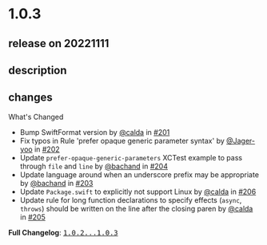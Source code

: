 # 1.0.3

## release on 20221111

## description

## changes

What's Changed

* Bump SwiftFormat version by <a class="user-mention notranslate" data-hovercard-type="user" data-hovercard-url="/users/calda/hovercard" data-octo-click="hovercard-link-click" data-octo-dimensions="link_type:self" href="https://github.com/calda">@calda</a> in <a class="issue-link js-issue-link" data-error-text="Failed to load title" data-id="1412281354" data-permission-text="Title is private" data-url="https://github.com/airbnb/swift/issues/201" data-hovercard-type="pull_request" data-hovercard-url="/airbnb/swift/pull/201/hovercard" href="https://github.com/airbnb/swift/pull/201">#201</a>
* Fix typos in Rule 'prefer opaque generic parameter syntax' by <a class="user-mention notranslate" data-hovercard-type="user" data-hovercard-url="/users/Jager-yoo/hovercard" data-octo-click="hovercard-link-click" data-octo-dimensions="link_type:self" href="https://github.com/Jager-yoo">@Jager-yoo</a> in <a class="issue-link js-issue-link" data-error-text="Failed to load title" data-id="1412466364" data-permission-text="Title is private" data-url="https://github.com/airbnb/swift/issues/202" data-hovercard-type="pull_request" data-hovercard-url="/airbnb/swift/pull/202/hovercard" href="https://github.com/airbnb/swift/pull/202">#202</a>
* Update <code>prefer-opaque-generic-parameters</code> XCTest example to pass through <code>file</code> and <code>line</code> by <a class="user-mention notranslate" data-hovercard-type="user" data-hovercard-url="/users/bachand/hovercard" data-octo-click="hovercard-link-click" data-octo-dimensions="link_type:self" href="https://github.com/bachand">@bachand</a> in <a class="issue-link js-issue-link" data-error-text="Failed to load title" data-id="1417624453" data-permission-text="Title is private" data-url="https://github.com/airbnb/swift/issues/204" data-hovercard-type="pull_request" data-hovercard-url="/airbnb/swift/pull/204/hovercard" href="https://github.com/airbnb/swift/pull/204">#204</a>
* Update language around when an underscore prefix may be appropriate by <a class="user-mention notranslate" data-hovercard-type="user" data-hovercard-url="/users/bachand/hovercard" data-octo-click="hovercard-link-click" data-octo-dimensions="link_type:self" href="https://github.com/bachand">@bachand</a> in <a class="issue-link js-issue-link" data-error-text="Failed to load title" data-id="1417617714" data-permission-text="Title is private" data-url="https://github.com/airbnb/swift/issues/203" data-hovercard-type="pull_request" data-hovercard-url="/airbnb/swift/pull/203/hovercard" href="https://github.com/airbnb/swift/pull/203">#203</a>
* Update <code>Package.swift</code> to explicitly not support Linux by <a class="user-mention notranslate" data-hovercard-type="user" data-hovercard-url="/users/calda/hovercard" data-octo-click="hovercard-link-click" data-octo-dimensions="link_type:self" href="https://github.com/calda">@calda</a> in <a class="issue-link js-issue-link" data-error-text="Failed to load title" data-id="1436108198" data-permission-text="Title is private" data-url="https://github.com/airbnb/swift/issues/206" data-hovercard-type="pull_request" data-hovercard-url="/airbnb/swift/pull/206/hovercard" href="https://github.com/airbnb/swift/pull/206">#206</a>
* Update rule for long function declarations to specify effects (<code>async</code>, <code>throws</code>) should be written on the line after the closing paren by <a class="user-mention notranslate" data-hovercard-type="user" data-hovercard-url="/users/calda/hovercard" data-octo-click="hovercard-link-click" data-octo-dimensions="link_type:self" href="https://github.com/calda">@calda</a> in <a class="issue-link js-issue-link" data-error-text="Failed to load title" data-id="1433673118" data-permission-text="Title is private" data-url="https://github.com/airbnb/swift/issues/205" data-hovercard-type="pull_request" data-hovercard-url="/airbnb/swift/pull/205/hovercard" href="https://github.com/airbnb/swift/pull/205">#205</a>

<strong>Full Changelog</strong>: <a class="commit-link" href="https://github.com/airbnb/swift/compare/1.0.2...1.0.3"><tt>1.0.2...1.0.3</tt></a>

